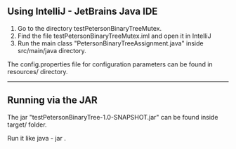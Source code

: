 Using IntelliJ - JetBrains Java IDE
------------------------------------------

1. Go to the directory testPetersonBinaryTreeMutex.
2. Find the file testPetersonBinaryTreeMutex.iml and open it in IntelliJ
3. Run the main class "PetersonBinaryTreeAssignment.java" inside src/main/java directory.

The config.properties file for configuration parameters can be found in resources/ directory.

-------------------------------------------

Running via the JAR
-----------------------

The jar "testPetersonBinaryTree-1.0-SNAPSHOT.jar" can be found inside target/ folder.

Run it like java - jar <Jar file name>.
